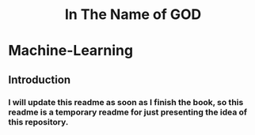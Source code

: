 <div align="center"> 
  <h1>In The Name of GOD</h1>
</div>

# Machine-Learning

## Introduction
<!-- In this repository I will share my steps toward learning tensorflow, keras, sklearn, pandas, numpy with respect to the very great book of 
'Hands On Machine Learning with Scikit Learn, Keras, and TensorFlow'. most of the codes are from the book but I have personally manipulated some of them 
so that I could learn the main concepts and classes and librararies materials.
I am happy to share my walksteps to learn Machine Learning approaches deeper in this repository.
I've implemented a regression project for predicting house prices and a binary classifier for predition of 5s on MNIST dataset. -->

### I will update this readme as soon as I finish the book, so this readme is a temporary readme for just presenting the idea of this repository.

